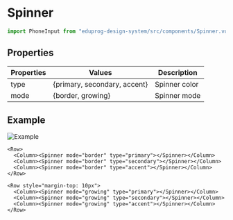 # Spinner

```js
import PhoneInput from "eduprog-design-system/src/components/Spinner.vue";
```

## Properties

| Properties | Values                       | Description   |
| ---------- | ---------------------------- | ------------- |
| type       | {primary, secondary, accent} | Spinner color |
| mode       | {border, growing}            | Spinner mode  |

## Example

![Example](https://i.imgur.com/RBY70LU.gif)

```vue
<Row>
  <Column><Spinner mode="border" type="primary"></Spinner></Column>
  <Column><Spinner mode="border" type="secondary"></Spinner></Column>
  <Column><Spinner mode="border" type="accent"></Spinner></Column>
</Row>

<Row style="margin-top: 10px">
  <Column><Spinner mode="growing" type="primary"></Spinner></Column>
  <Column><Spinner mode="growing" type="secondary"></Spinner></Column>
  <Column><Spinner mode="growing" type="accent"></Spinner></Column>
</Row>
```
